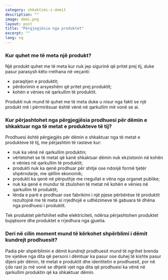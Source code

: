 ```yaml
---
category: shkaktimi-i-demit
description: ""
image: demi.png
layout: post
title: "Përgjegjësia nga produktet"
excerpt: ""
lang: sq
---
```

<script>
var data = { topics: [
  {
    title: "Kur quhet me të meta një produkt",
    text: function(){ return $("#part1").html(); }
  },
  {
    title: "Përjashtimi i prodhuesit nga përgjegjësia",
    text: function(){ return $("#part2").html(); }
  },
  {
    title: "Kur kërkohet shpërblimi ndaj prodhuesit",
    text: function(){ return $("#part3").html(); }
  }
]};
</script>

<div id="part1" class="hidden">
<h3>Kur quhet me të meta një produkt?</h3>
Një produkt quhet me të meta kur nuk jep sigurinë që pritet prej tij, duke pasur parasysh këto rrethana në veçanti:
<ul>
<li>paraqitjen e produktit;</li>
<li>përdorimin e arsyeshëm që pritet prej produktit;</li>
<li>kohën e vënies në qarkullim të produktit.</li>
</ul>
Produkti nuk mund të quhet me të meta duke u nisur nga fakti se një produkt më i përmirësuar është vënë në qarkullim më vonë se ai.
</div>

<div id="part2" class="hidden">
<h3>Kur përjashtohet nga përgjegjësia prodhuesi për dëmin e shkaktuar nga të metat e produkteve të tij?</h3>
Prodhuesi është përgjegjës për dëmin e shkaktuar nga të metat e produkteve të tij, me përjashtim të rasteve kur:
<ul>
<li>nuk ka vënë në qarkullim produktin;</li>
<li>vërtetohet se të metat që kanë shkaktuar dëmin nuk ekzistonin në kohën e vënies në qarkullim të produktit;</li>
<li>produkti nuk ka qenë prodhuar për shitje ose ndonjë formë tjetër shpërndarje, me qëllim ekonomik;</li>
<li>produkti ka qenë në përputhje me rregullat e vëna nga organet publike;</li>
<li>nuk ka qenë e mundur të zbulohen të metat në kohën e vënies në qarkullim të produktit;</li>
<li>lënda e parë e prodhuar ose fabrikimi i një pjese përbërëse të produktit rezultojnë me të meta si rrjedhojë e udhëzimeve të gabuara të dhëna nga prodhuesi i produktit.</li>
</ul>
Tek produktet përfshihet edhe elektriciteti, ndërsa përjashtohen produktet bujqësore dhe produktet e rrjedhura nga gjuetia.
</div>

<div id="part3" class="hidden">
<h3>Deri në cilin moment mund të kërkohet shpërblimi i dëmit kundrejt prodhuesit?</h3>
Padia për shpërblimin e dëmit kundrejt prodhuesit mund të ngrihet brenda tre vjetëve nga dita që personi i dëmtuar ka pasur ose duhej të kishte pasur dijeni për dëmin, të metat e produktit dhe identitetin e prodhuesit, por në çdo rast jo më vonë se dhjetë vjet nga dita që prodhuesi ka vënë në qarkullim produktin që ka shkaktuar dëmin.
</div>

<div class="post-content"></div>
